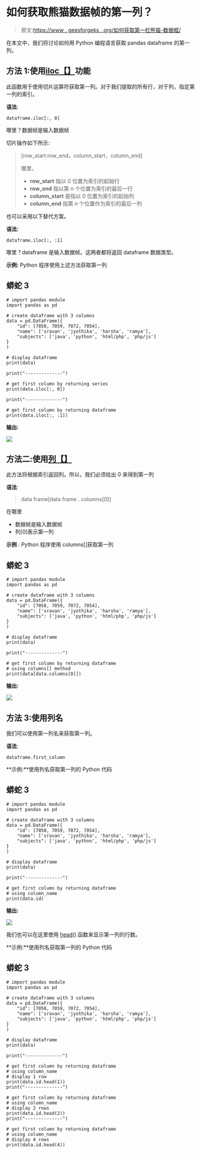# 如何获取熊猫数据帧的第一列？

> 原文:[https://www . geesforgeks . org/如何获取第一栏熊猫-数据框/](https://www.geeksforgeeks.org/how-to-get-first-column-of-pandas-dataframe/)

在本文中，我们将讨论如何用 Python 编程语言获取 pandas dataframe 的第一列。

## 方法 1:使用[iloc【】](https://www.geeksforgeeks.org/python-extracting-rows-using-pandas-iloc/)功能

此函数用于使用切片运算符获取第一列。对于我们提取的所有行，对于列，指定第一列的索引。

**语法**:

```
dataframe.iloc[:, 0]
```

哪里？数据帧是输入数据帧

切片操作如下所示:

> [row_start:row_end，column_start，column_end]
> 
> 哪里，
> 
> *   **row_start** 指以 0 位置为索引的起始行
> *   **row_end** 指以第 n 个位置为索引的最后一行
> *   **column_start** 是指以 0 位置为索引的起始列
> *   **column_end** 指第 n 个位置作为索引的最后一列

也可以采用以下替代方案。

**语法:**

```
dataframe.iloc[:, :1]
```

哪里？dataframe 是输入数据帧。这两者都将返回 dataframe 数据类型。

**示例:** Python 程序使用上述方法获取第一列

## 蟒蛇 3

```
# import pandas module
import pandas as pd

# create dataframe with 3 columns
data = pd.DataFrame({
    "id": [7058, 7059, 7072, 7054],
    "name": ['sravan', 'jyothika', 'harsha', 'ramya'],
    "subjects": ['java', 'python', 'html/php', 'php/js']
}
)

# display dataframe
print(data)

print("--------------")

# get first column by returning series
print(data.iloc[:, 0])

print("--------------")

# get first column by returning dataframe
print(data.iloc[:, :1])
```

**输出:**

![](img/e228327a3540708467eb5b4ef77d2ec7.png)

## 方法二:使用[列【】](https://www.geeksforgeeks.org/python-pandas-dataframe-columns/)

此方法将根据索引返回列。所以，我们必须给出 0 来得到第一列

**语法**:

> data frame[data frame . columns[0]]

在哪里

*   数据帧是输入数据帧
*   列[0]表示第一列

**示例** : Python 程序使用 columns[]获取第一列

## 蟒蛇 3

```
# import pandas module
import pandas as pd

# create dataframe with 3 columns
data = pd.DataFrame({
    "id": [7058, 7059, 7072, 7054],
    "name": ['sravan', 'jyothika', 'harsha', 'ramya'],
    "subjects": ['java', 'python', 'html/php', 'php/js']
}
)

# display dataframe
print(data)

print("--------------")

# get first column by returning dataframe
# using columns[] method
print(data[data.columns[0]])
```

**输出:**

![](img/232b054a73acb01b1c0bd2b9cf105a61.png)

## 方法 3:使用列名

我们可以使用第一列名来获取第一列。

**语法**:

```
dataframe.first_column
```

**示例:**使用列名获取第一列的 Python 代码

## 蟒蛇 3

```
# import pandas module
import pandas as pd

# create dataframe with 3 columns
data = pd.DataFrame({
    "id": [7058, 7059, 7072, 7054],
    "name": ['sravan', 'jyothika', 'harsha', 'ramya'],
    "subjects": ['java', 'python', 'html/php', 'php/js']
}
)

# display dataframe
print(data)

print("--------------")

# get first column by returning dataframe
# using column_name
print(data.id)
```

**输出:**

![](img/010e8860bfcd458d5da4ef51a213e7f0.png)

我们也可以在这里使用 [head()](https://www.geeksforgeeks.org/python-pandas-dataframe-series-head-method/) 函数来显示第一列的行数。

**示例:**使用列名获取第一列的 Python 代码

## 蟒蛇 3

```
# import pandas module
import pandas as pd

# create dataframe with 3 columns
data = pd.DataFrame({
    "id": [7058, 7059, 7072, 7054],
    "name": ['sravan', 'jyothika', 'harsha', 'ramya'],
    "subjects": ['java', 'python', 'html/php', 'php/js']
}
)

# display dataframe
print(data)

print("--------------")

# get first column by returning dataframe
# using column_name
# display 1 row
print(data.id.head(1))
print("--------------")

# get first column by returning dataframe
# using column_name
# display 2 rows
print(data.id.head(2))
print("--------------")

# get first column by returning dataframe
# using column_name
# display 4 rows
print(data.id.head(4))
```